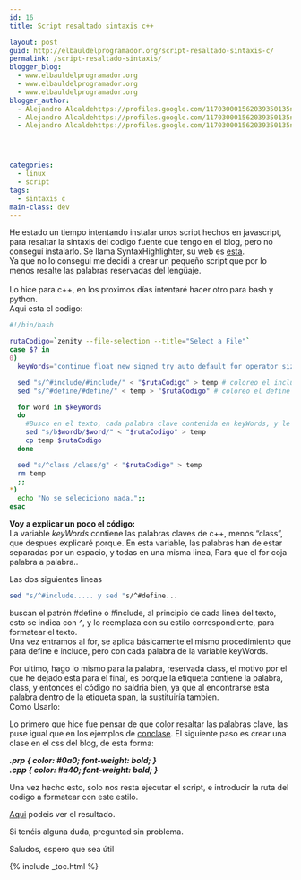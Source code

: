 ```yaml
---
id: 16
title: Script resaltado sintaxis c++

layout: post
guid: http://elbauldelprogramador.org/script-resaltado-sintaxis-c/
permalink: /script-resaltado-sintaxis/
blogger_blog:
  - www.elbauldelprogramador.org
  - www.elbauldelprogramador.org
  - www.elbauldelprogramador.org
blogger_author:
  - Alejandro Alcaldehttps://profiles.google.com/117030001562039350135noreply@blogger.com
  - Alejandro Alcaldehttps://profiles.google.com/117030001562039350135noreply@blogger.com
  - Alejandro Alcaldehttps://profiles.google.com/117030001562039350135noreply@blogger.com




categories:
  - linux
  - script
tags:
  - sintaxis c
main-class: dev
---
```

He estado un tiempo intentando instalar unos script hechos en javascript, para resaltar la sintaxis del codigo fuente que tengo en el blog, pero no conseguí instalarlo. Se llama SyntaxHighlighter, su web es <a href="http://alexgorbatchev.com/SyntaxHighlighter/" target="_blank">esta</a>.  
Ya que no lo consegui me decidi a crear un pequeño script que por lo menos resalte las palabras reservadas del lengüaje.  
 <br /> Lo hice para c++, en los proximos días intentaré hacer otro para bash y python.<br /> Aqui esta el codigo:</p>

```bash
#!/bin/bash

rutaCodigo=`zenity --file-selection --title="Select a File"`
case $? in
0)
  keyWords="continue float new signed try auto default for operator sizeof typedef break delete friend private static union case do goto protected struct unsigned catch double if public switch virtual char else inline register template void enum int return this volatile const extern long short throw while bool cout cin using namespace"

  sed "s/^#include/#include/" < "$rutaCodigo" > temp # coloreo el include
  sed "s/^#define/#define/" < temp > "$rutaCodigo" # coloreo el define

  for word in $keyWords
  do
    #Busco en el texto, cada palabra clave contenida en keyWords, y le añado la etiqueta span
    sed "s/b$wordb/$word/" < "$rutaCodigo" > temp
    cp temp $rutaCodigo
  done

  sed "s/^class /class/g" < "$rutaCodigo" > temp
  rm temp
  ;;
*)
  echo "No se seleciciono nada.";;
esac

```

<p>
  <b>Voy a explicar un poco el código:</b><br /> La variable <em>keyWords</em> contiene las palabras claves de c++, menos &#8220;class&#8221;, que despues explicaré porque. En esta variable, las palabras han de estar separadas por un espacio, y todas en una misma linea, Para que el for coja palabra a palabra..
</p>

<p>
  Las dos siguientes lineas

  ```bash
sed "s/^#include..... y sed "s/^#define...
```

  <p>
    buscan el patrón #define o #include, al principio de cada linea del texto, esto se indica con <em>^</em>, y lo reemplaza con su estilo correspondiente, para formatear el texto.<br /> Una vez entramos al for, se aplica básicamente el mismo procedimiento que para define e include, pero con cada palabra de la variable keyWords.
  </p>

  <p>
    Por ultimo, hago lo mismo para la palabra, reservada class, el motivo por el que he dejado esta para el final, es porque la etiqueta <span class...> contiene la palabra, class, y entonces el código no saldria bien, ya que al encontrarse esta palabra dentro de la etiqueta span, la sustituiría tambien.<br /> Como Usarlo:
  </p>

  <p>
    Lo primero que hice fue pensar de que color resaltar las palabras clave, las puse igual que en los ejemplos de <a href="http://conclase.net/" target="_blank">conclase</a>. El siguiente paso es crear una clase en el css del blog, de esta forma:
  </p>

  <p>
    <b><i>.prp { color: #0a0; font-weight: bold; }<br /> .cpp { color: #a40; font-weight: bold; }</i></b>
  </p>

  <p>
    Una vez hecho esto, solo nos resta ejecutar el script, e introducir la ruta del codigo a formatear con este estilo.
  </p>

  <p>
    <a href="http://bashyc.blogspot.com/p/curso-c.html#ejercicio111" target="_blank">Aqui</a> podeis ver el resultado.
  </p>

  <p>
    Si tenéis alguna duda, preguntad sin problema.
  </p>

  <p>
    Saludos, espero que sea útil<br />
  </p>



{% include _toc.html %}
